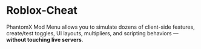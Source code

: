 # Roblox-Cheat
PhantomX Mod Menu allows you to simulate dozens of client-side features, create/test toggles, UI layouts, multipliers, and scripting behaviors — **without touching live servers**.
